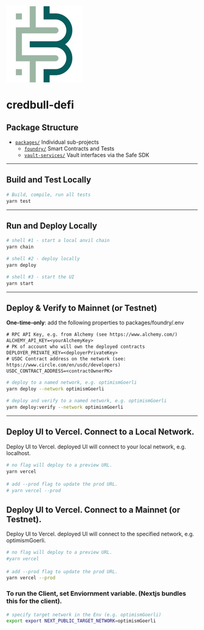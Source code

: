 <img src="credbull-logo.jpg"/>

# credbull-defi

## Package Structure
* [`packages/`](./packages) Individual sub-projects
   * [`foundry/`](./packages/foundry) Smart Contracts and Tests
   * [`vault-services/`](./packages/vault-services) Vault interfaces via the Safe SDK


---
## Build and Test Locally
```bash
# Build, compile, run all tests
yarn test
```
---
## Run and Deploy Locally
```bash
# shell #1 - start a local anvil chain
yarn chain
```
```bash
# shell #2 - deploy locally
yarn deploy
```
```bash
# shell #3 - start the UI
yarn start
```

---
## Deploy & Verify to Mainnet (or Testnet)
**One-time-only**: add the following properties to packages/foundry/.env
```properties
# RPC API Key, e.g. from Alchemy (see https://www.alchemy.com/)
ALCHEMY_API_KEY=<yourAlchemyKey>
# PK of account who will own the deployed contracts 
DEPLOYER_PRIVATE_KEY=<deployerPrivateKey>
# USDC Contract address on the network (see: https://www.circle.com/en/usdc/developers) 
USDC_CONTRACT_ADDRESS=<contractOwnerPK>
```
```bash
# deploy to a named network, e.g. optimismGoerli
yarn deploy --network optimismGoerli
```

```bash
# deploy and verify to a named network, e.g. optimismGoerli
yarn deploy:verify --network optimismGoerli
```
---
## Deploy UI to Vercel.  Connect to a Local Network.
Deploy UI to Vercel.  deployed UI will connect to your local network, e.g. localhost.
```bash
# no flag will deploy to a preview URL.
yarn vercel

# add --prod flag to update the prod URL.  
# yarn vercel --prod
```

## Deploy UI to Vercel.  Connect to a Mainnet (or Testnet).
Deploy UI to Vercel.  deployed UI will connect to the specified network, e.g. optimismGoerli.
```bash
# no flag will deploy to a preview URL.
#yarn vercel

# add --prod flag to update the prod URL.  
yarn vercel --prod
```

### To run the Client, set Enviornment variable. (Nextjs bundles this for the client).
```bash
# specify target network in the Env (e.g. optimismGoerli)
export export NEXT_PUBLIC_TARGET_NETWORK=optimismGoerli
```
